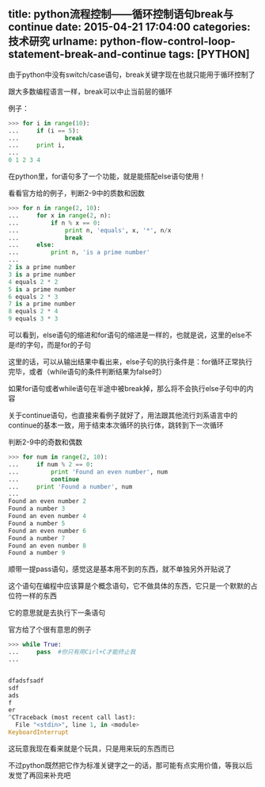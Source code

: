 title: python流程控制——循环控制语句break与continue
date: 2015-04-21 17:04:00
categories: 技术研究
urlname: python-flow-control-loop-statement-break-and-continue
tags: [PYTHON]
---
由于python中没有switch/case语句，break关键字现在也就只能用于循环控制了

跟大多数编程语言一样，break可以中止当前层的循环

例子：
```python
>>> for i in range(10):
...     if (i == 5):
...             break
...     print i,
... 
0 1 2 3 4
```

在python里，for语句多了一个功能，就是能搭配else语句使用！

<!--more-->

看看官方给的例子，判断2-9中的质数和因数
```python
>>> for n in range(2, 10):
...     for x in range(2, n):
...         if n % x == 0:
...             print n, 'equals', x, '*', n/x
...             break
...     else:
...         print n, 'is a prime number'
... 
2 is a prime number
3 is a prime number
4 equals 2 * 2
5 is a prime number
6 equals 2 * 3
7 is a prime number
8 equals 2 * 4
9 equals 3 * 3
```
可以看到，else语句的缩进和for语句的缩进是一样的，也就是说，这里的else不是if的字句，而是for的子句

这里的话，可以从输出结果中看出来，else子句的执行条件是：for循环正常执行完毕，或者（while语句的条件判断结果为false时）

如果for语句或者while语句在半途中被break掉，那么将不会执行else子句中的内容

关于continue语句，也直接来看例子就好了，用法跟其他流行刘系语言中的continue的基本一致，用于结束本次循环的执行体，跳转到下一次循环

判断2-9中的奇数和偶数
```python
>>> for num in range(2, 10):
...     if num % 2 == 0:
...         print 'Found an even number', num
...         continue
...     print 'Found a number', num
... 
Found an even number 2
Found a number 3
Found an even number 4
Found a number 5
Found an even number 6
Found a number 7
Found an even number 8
Found a number 9
```

顺带一提pass语句，感觉这是基本用不到的东西，就不单独另外开贴说了

这个语句在编程中应该算是个概念语句，它不做具体的东西，它只是一个默默的占位符一样的东西

它的意思就是去执行下一条语句

官方给了个很有意思的例子
```python
>>> while True:
...     pass  #你只有用Cirl+C才能终止我
...


dfadsfsadf
sdf
ads
f
er
^CTraceback (most recent call last):
  File "<stdin>", line 1, in <module>
KeyboardInterrupt
```
这玩意我现在看来就是个玩具，只是用来玩的东西而已

不过python既然把它作为标准关键字之一的话，那可能有点实用价值，等我以后发觉了再回来补充吧